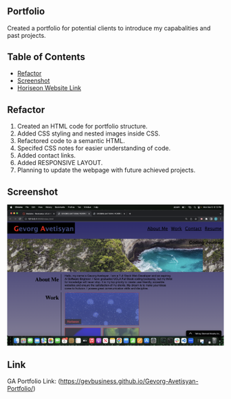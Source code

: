 # <Gevorg Avetisyan Portfilio> 

## Portfolio

Created a portfolio for potential clients to introduce my capabalities and past projects. 

## Table of Contents

- [Refactor](#refactor)
- [Screenshot](#screenshot)
- [Horiseon Website Link](#links)

## Refactor 

1. Created an HTML code for portfolio structure. 
2. Added CSS styling and nested images inside CSS.  
3. Refactored code to a semantic HTML. 
4. Specifed CSS notes for easier understanding of code. 
5. Added contact links. 
6. Added RESPONSIVE LAYOUT.
7. Planning to update the webpage with future achieved projects. 

## Screenshot

![Gevorg Avetisyan Portfolio Webpage](assets/images/project-shot.png)

## Link

GA Portfolio Link: (https://gevbusiness.github.io/Gevorg-Avetisyan-Portfolio/)

